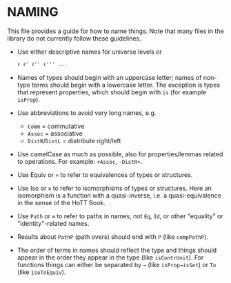 NAMING
======

This file provides a guide for how to name things. Note that many
files in the library do not currently follow these guidelines.

* Use either descriptive names for universe levels or
  ```
  ℓ ℓ' ℓ'' ℓ''' ...
  ```

* Names of types should begin with an uppercase letter; names of
  non-type terms should begin with a lowercase letter. The exception
  is types that represent properties, which should begin with `is`
  (for example `isProp`).

* Use abbreviations to avoid very long names, e.g.
  - `Comm` = commutative
  - `Assoc` = associative
  - `DistR`/`DistL` = distribute right/left

* Use camelCase as much as possible, also for properties/lemmas
  related to operations. For example: `+Assoc`, `·DistR+`.

* Use Equiv or `≃` to refer to equivalences of types or structures.

* Use Iso or `≅` to refer to isomorphisms of types or structures.
  Here an isomorphism is a function with a quasi-inverse, i.e. a
  quasi-equivalence in the sense of the HoTT Book.

* Use `Path` or `≡` to refer to paths in names, not `Eq`, `Id`, or
  other "equality" or "identity"-related names.

* Results about `PathP` (path overs) should end with `P` (like
  `compPathP`).

* The order of terms in names should reflect the type and things
  should appear in the order they appear in the type (like
  `isContrUnit`). For functions things can either be separated by `→`
  (like `isProp→isSet`) or `To` (like `isoToEquiv`).

